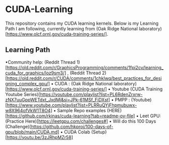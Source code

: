 # CUDA-Learning
This repository contains my CUDA learning kernels. Below is my Learning Path I am following, currently learning from (Oak Ridge National laboratory)[https://www.olcf.ornl.gov/cuda-training-series/].

## Learning Path
•Community help: (Reddit Thread 1)[https://old.reddit.com/r/GraphicsProgramming/comments/1fpi2cv/learning_cuda_for_graphics/loz9sm3/] , (Reddit Thread 2)[https://old.reddit.com/r/CUDA/comments/1chklwq/best_practices_for_designing_complex_gpu/]
• CUDA : (Oak Ridge National laboratory)[https://www.olcf.ornl.gov/cuda-training-series/]
• Youtube (CUDA Training Youtube Series)[https://youtube.com/playlist?list=PL6RdenZrxrw-zNX7uuGppWETdxt_JxdMj&si=JPk-61MSf_FiDXst]
• PMPP : (Youtube)[https://www.youtube.com/playlist?list=PLRRuQYjFhpmubuwx-w8X964ofVkW1T8O4]
• Sample Repo examples (HERE)[https://github.com/rkinas/cuda-learning?tab=readme-ov-file]
• Leet GPU: (Practice Here)[https://leetgpu.com/challenges#]
• Will do this 100 Days (Challenge)[https://github.com/hkproj/100-days-of-gpu/blob/main/CUDA.md]
• CUDA Colab (Setup)[https://youtu.be/3zJRhpMZr58]
